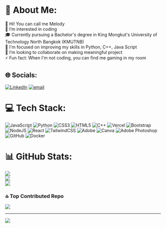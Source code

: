 # 💫 About Me:
👋 Hi! You can call me Melody<br>👀 I’m interested in coding<br>🎓 Currently pursuing a Bachelor's degree in King Mongkut's University of Technology North Bangkok (KMUTNB)<br>🌱 I'm focused on improving my skills in Python, C++, Java Script<br>💞️ I’m looking to collaborate on making meaningful project<br>⚡ Fun fact: When I'm not coding, you can find me gaming in my room


## 🌐 Socials:
[![LinkedIn](https://img.shields.io/badge/LinkedIn-%230077B5.svg?logo=linkedin&logoColor=white)](https://linkedin.com/in/HsuThanSin) [![email](https://img.shields.io/badge/Email-D14836?logo=gmail&logoColor=white)](mailto:hsuthansin01.th@gmail.com) 

# 💻 Tech Stack:
![JavaScript](https://img.shields.io/badge/javascript-%23323330.svg?style=for-the-badge&logo=javascript&logoColor=%23F7DF1E) ![Python](https://img.shields.io/badge/python-3670A0?style=for-the-badge&logo=python&logoColor=ffdd54) ![CSS3](https://img.shields.io/badge/css3-%231572B6.svg?style=for-the-badge&logo=css3&logoColor=white) ![HTML5](https://img.shields.io/badge/html5-%23E34F26.svg?style=for-the-badge&logo=html5&logoColor=white) ![C++](https://img.shields.io/badge/c++-%2300599C.svg?style=for-the-badge&logo=c%2B%2B&logoColor=white) ![Vercel](https://img.shields.io/badge/vercel-%23000000.svg?style=for-the-badge&logo=vercel&logoColor=white) ![Bootstrap](https://img.shields.io/badge/bootstrap-%238511FA.svg?style=for-the-badge&logo=bootstrap&logoColor=white) ![NodeJS](https://img.shields.io/badge/node.js-6DA55F?style=for-the-badge&logo=node.js&logoColor=white) ![React](https://img.shields.io/badge/react-%2320232a.svg?style=for-the-badge&logo=react&logoColor=%2361DAFB) ![TailwindCSS](https://img.shields.io/badge/tailwindcss-%2338B2AC.svg?style=for-the-badge&logo=tailwind-css&logoColor=white) ![Adobe](https://img.shields.io/badge/adobe-%23FF0000.svg?style=for-the-badge&logo=adobe&logoColor=white) ![Canva](https://img.shields.io/badge/Canva-%2300C4CC.svg?style=for-the-badge&logo=Canva&logoColor=white) ![Adobe Photoshop](https://img.shields.io/badge/adobe%20photoshop-%2331A8FF.svg?style=for-the-badge&logo=adobe%20photoshop&logoColor=white) ![GitHub](https://img.shields.io/badge/github-%23121011.svg?style=for-the-badge&logo=github&logoColor=white) ![Docker](https://img.shields.io/badge/docker-%230db7ed.svg?style=for-the-badge&logo=docker&logoColor=white)
# 📊 GitHub Stats:
![](https://github-readme-stats.vercel.app/api?username=HsuThanSin&theme=dark&hide_border=false&include_all_commits=false&count_private=false)<br/>
![](https://nirzak-streak-stats.vercel.app/?user=HsuThanSin&theme=dark&hide_border=false)<br/>
![](https://github-readme-stats.vercel.app/api/top-langs/?username=HsuThanSin&theme=dark&hide_border=false&include_all_commits=false&count_private=false&layout=compact)

### 🔝 Top Contributed Repo
![](https://github-contributor-stats.vercel.app/api?username=HsuThanSin&limit=5&theme=dark&combine_all_yearly_contributions=true)

---
[![](https://visitcount.itsvg.in/api?id=HsuThanSin&icon=0&color=11)](https://visitcount.itsvg.in)

<!-- Proudly created with GPRM ( https://gprm.itsvg.in ) -->

